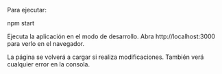 Para ejecutar:

npm start

Ejecuta la aplicación en el modo de desarrollo.
Abra http://localhost:3000 para verlo en el navegador.

La página se volverá a cargar si realiza modificaciones.
También verá cualquier error en la consola.